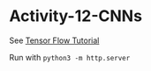 # Activity-12-CNNs

See [Tensor Flow Tutorial](https://codelabs.developers.google.com/codelabs/tfjs-training-classfication/index.html)

Run with `python3 -m http.server`